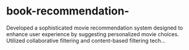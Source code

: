 # book-recommendation-
Developed a sophisticated movie recommendation system designed to enhance user experience by suggesting personalized movie choices. Utilized collaborative filtering and content-based filtering tech…
